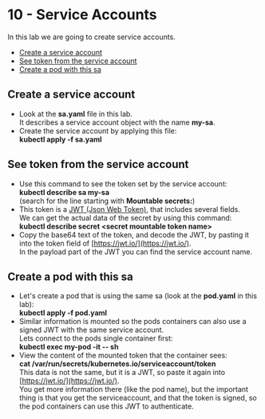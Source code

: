 # 10 - Service Accounts

In this lab we are going to create service accounts.


- [Create a service account](#Create-a-service-account)
- [See token from the service account](#See-token-from-the-service-account)
- [Create a pod with this sa](#Create-a-pod-with-this-sa)

## Create a service account

- Look at the **sa.yaml** file in this lab.  
It describes a service account object with the name **my-sa**.
- Create the service account by applying this file:  
**kubectl apply -f sa.yaml**

## See token from the service account

- Use this command to see the token set by the service account:  
**kubectl describe sa my-sa**  
(search for the line starting with **Mountable secrets:**)
- This token is a [JWT (Json Web Token)](https://en.wikipedia.org/wiki/JSON_Web_Token), that includes several fields.  
We can get the actual data of the secret by using this command:  
**kubectl describe secret \<secret mountable token name\>**
- Copy the base64 text of the token, and decode the JWT, by pasting it into the token field of [https://jwt.io/](https://jwt.io/).  
In the payload part of the JWT you can find the service account name.

## Create a pod with this sa

- Let's create a pod that is using the same sa (look at the **pod.yaml** in this lab):  
**kubectl apply -f pod.yaml**
- Similar information is mounted so the pods containers can also use a signed JWT with the same service account.  
Lets connect to the pods single container first:  
**kubectl exec my-pod -it -- sh**
- View the content of the mounted token that the container sees:  
**cat /var/run/secrets/kubernetes.io/serviceaccount/token**  
This data is not the same, but it is a JWT, so paste it again into [https://jwt.io/](https://jwt.io/).  
You get more information there (like the pod name), but the important thing is that you get the serviceaccount, and that the token is signed, so the pod containers can use this JWT to authenticate.

